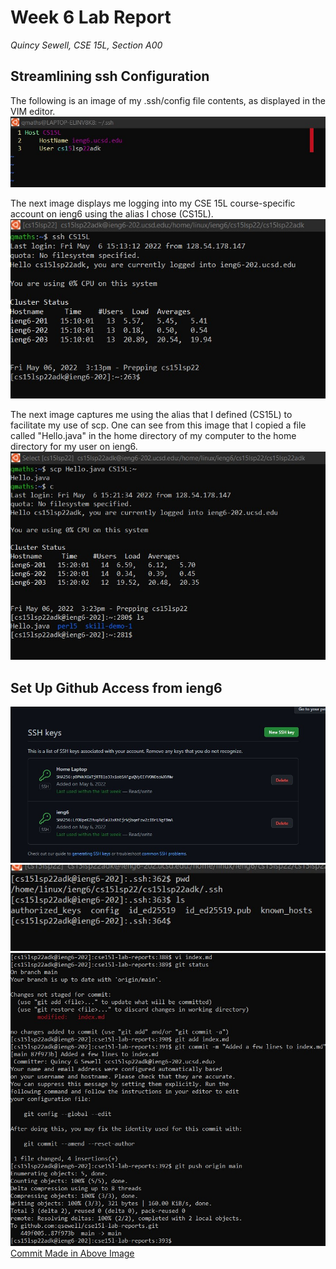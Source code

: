 # Week 6 Lab Report
*Quincy Sewell, CSE 15L, Section A00*

## Streamlining ssh Configuration
The following is an image of my .ssh/config file contents, as displayed in the VIM editor.
![](lab-report-3-ssh-config-file.jpg)

The next image displays me logging into my CSE 15L course-specific account on ieng6 using the alias I chose (CS15L).
![](lab-report-3-ssh-facilitated-login.jpg)

The next image captures me using the alias that I defined (CS15L) to facilitate my use of scp. One can see from this image that I copied a file called "Hello.java" in the home directory of my computer to the home directory for my user on ieng6.
![](lab-report-3-scp-facilitated.jpg)

## Set Up Github Access from ieng6

![](lab-report-3-publickeys.jpg)
![](lab-report-3-publicprivatekeys.jpg)
![](lab-report-3-gitcommandsieng6.jpg)
[Commit Made in Above Image](https://github.com/qsewell/cse15l-lab-reports/commit/87f973bc8719cdeb3da56d3a6e526bbabb8e74b1)
